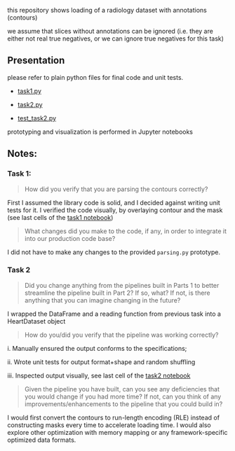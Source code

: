 this repository shows loading of a radiology dataset with annotations (contours)

we assume that slices without annotations can be ignored 
(i.e. they are either not real true negatives, or we can ignore true negatives for this task)


## Presentation 

please refer to plain python files for final code and unit tests.

- [task1.py](task1.py)

- [task2.py](task2.py)

- [test_task2.py](test_task2.py)

prototyping and visualization is performed in Jupyter notebooks

## Notes:
### Task 1:

> How did you verify that you are parsing the contours correctly?
 
First I assumed the library code is solid, and I decided against writing unit tests for it. 
I verified the code visually, by overlaying contour and the mask 
(see last cells of the [task1 notebook](task1.ipynb))

> What changes did you make to the code, if any, in order to integrate it into our production code base?

I did not have to make any changes to the provided `parsing.py` prototype.

### Task 2
> Did you change anything from the pipelines built in Parts 1 to better streamline the pipeline built in Part 2? If so, what? If not, is there anything that you can imagine changing in the future?

I wrapped the DataFrame and a reading function from previous task into a HeartDataset object

> How do you/did you verify that the pipeline was working correctly?

i. Manually ensured the output conforms to the specifications;

ii. Wrote unit tests for output format+shape and random shuffling

iii. Inspected output visually, see last cell of the [task2 notebook](task2.ipynb)

> Given the pipeline you have built, can you see any deficiencies that you would change if you had more time? If not, can you think of any improvements/enhancements to the pipeline that you could build in?

I would first convert the contours to run-length encoding (RLE) instead of constructing masks every time 
to accelerate loading time. I would also explore other optimization with memory mapping or any framework-specific
optimized data formats.




